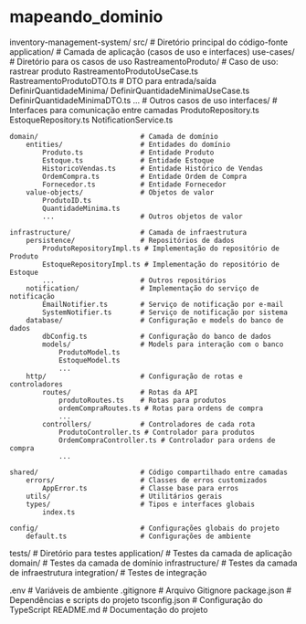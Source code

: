 # mapeando_dominio


inventory-management-system/
src/                                # Diretório principal do código-fonte
    application/                    # Camada de aplicação (casos de uso e interfaces)
        use-cases/                  # Diretório para os casos de uso
            RastreamentoProduto/    # Caso de uso: rastrear produto
                RastreamentoProdutoUseCase.ts
                RastreamentoProdutoDTO.ts  # DTO para entrada/saída
            DefinirQuantidadeMinima/
                DefinirQuantidadeMinimaUseCase.ts
                DefinirQuantidadeMinimaDTO.ts
            ...                     # Outros casos de uso
        interfaces/                 # Interfaces para comunicação entre camadas
            ProdutoRepository.ts
            EstoqueRepository.ts
            NotificationService.ts

    domain/                         # Camada de domínio
        entities/                   # Entidades do domínio
            Produto.ts              # Entidade Produto
            Estoque.ts              # Entidade Estoque
            HistoricoVendas.ts      # Entidade Histórico de Vendas
            OrdemCompra.ts          # Entidade Ordem de Compra
            Fornecedor.ts           # Entidade Fornecedor
        value-objects/              # Objetos de valor
            ProdutoID.ts
            QuantidadeMinima.ts
            ...                     # Outros objetos de valor

    infrastructure/                 # Camada de infraestrutura
        persistence/                # Repositórios de dados
            ProdutoRepositoryImpl.ts # Implementação do repositório de Produto
            EstoqueRepositoryImpl.ts # Implementação do repositório de Estoque
            ...                     # Outros repositórios
        notification/               # Implementação do serviço de notificação
            EmailNotifier.ts        # Serviço de notificação por e-mail
            SystemNotifier.ts       # Serviço de notificação por sistema
        database/                   # Configuração e models do banco de dados
            dbConfig.ts             # Configuração do banco de dados
            models/                 # Models para interação com o banco
                ProdutoModel.ts
                EstoqueModel.ts
                ...
        http/                       # Configuração de rotas e controladores
            routes/                 # Rotas da API
                produtoRoutes.ts    # Rotas para produtos
                ordemCompraRoutes.ts # Rotas para ordens de compra
                ...
            controllers/            # Controladores de cada rota
                ProdutoController.ts # Controlador para produtos
                OrdemCompraController.ts # Controlador para ordens de compra
                ...

    shared/                         # Código compartilhado entre camadas
        errors/                     # Classes de erros customizados
            AppError.ts             # Classe base para erros
        utils/                      # Utilitários gerais
        types/                      # Tipos e interfaces globais
            index.ts

    config/                         # Configurações globais do projeto
        default.ts                  # Configurações de ambiente

tests/                              # Diretório para testes
    application/                    # Testes da camada de aplicação
    domain/                         # Testes da camada de domínio
    infrastructure/                 # Testes da camada de infraestrutura
    integration/                    # Testes de integração

.env                                # Variáveis de ambiente
.gitignore                          # Arquivo Gitignore
package.json                        # Dependências e scripts do projeto
tsconfig.json                       # Configuração do TypeScript
README.md                           # Documentação do projeto
